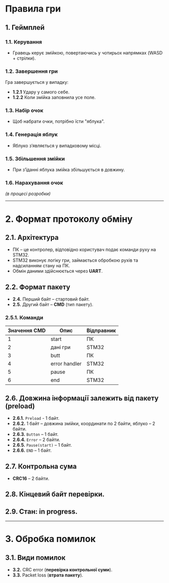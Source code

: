 # Правила гри

## 1. Геймплей

### 1.1. Керування
- Гравець керує змійкою, повертаючись у чотирьох напрямках (WASD + стрілки).

### 1.2. Завершення гри
Гра завершується у випадку:
- **1.2.1** Удару у самого себе.
- **1.2.2** Коли змійка заповнила усе поле.

### 1.3. Набір очок
- Щоб набрати очки, потрібно їсти "яблука".

### 1.4. Генерація яблук
- Яблуко з’являється у випадковому місці.

### 1.5. Збільшення змійки
- При з’їданні яблука змійка збільшується в довжину.

### 1.6. Нарахування очок
_(в процесі розробки)_

---

# 2. Формат протоколу обміну

## 2.1. Архітектура
- ПК – це контролер, відповідно користувач подає команди руху на STM32.
- STM32 виконує логіку гри, займається обробкою рухів та надсиланням стану на ПК.
- Обмін даними здійснюється через **UART**.

## 2.2. Формат пакету
- **2.4.** Перший байт – стартовий байт.
- **2.5.** Другий байт – **CMD** (тип пакету).

### 2.5.1. Команди
| Значення CMD | Опис            | Відправник |
|-------------|----------------|------------|
| 1           | start          | ПК         |
| 2           | дані гри       | STM32      |
| 3           | butt          | ПК         |
| 4           | error handler | STM32      |
| 5           | pause         | ПК         |
| 6           | end           | STM32      |

## 2.6. Довжина інформації залежить від пакету (**preload**)
- **2.6.1.** `Preload` - 1 байт.
- **2.6.2.** 1 байт – довжина змійки, координати по 2 байти, яблуко – 2 байти.
- **2.6.3.** `Button` – 1 байт.
- **2.6.4.** `Error` – 2 байти.
- **2.6.5.** `Pause(start)` – 1 байт.
- **2.6.6.** `END` – 1 байт.

## 2.7. Контрольна сума
- **CRC16** – 2 байти.

## 2.8. Кінцевий байт перевірки.

## 2.9. Стан: **in progress**.

---

# 3. Обробка помилок

## 3.1. Види помилок
- **3.2.** CRC error (**перевірка контрольної суми**).
- **3.3.** Packet loss (**втрата пакету**).
